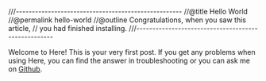 ///----------------------------------------------------
//@title Hello World
//@permalink hello-world
//@outline Congratulations, when you saw this article,
// you had finished installing.
///----------------------------------------------------


Welcome to Here! This is your very first post. If you get any problems when using Here, 
you can find the answer in troubleshooting or you can ask me on [Github][1].

[1]: https://github.com/wjiec/here/issues
